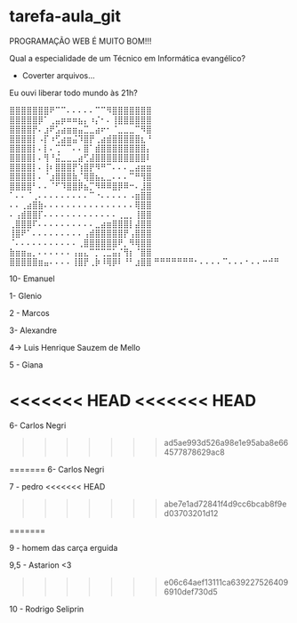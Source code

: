 # tarefa-aula_git

PROGRAMAÇÃO WEB É MUITO BOM!!!

Qual a especialidade de um Técnico em Informática evangélico?
- Coverter arquivos...

Eu ouvi liberar todo mundo às 21h?

⣿⣿⣿⣿⣿⣿⣿⠟⠉⠉⠄⠄⠄⠄⠄⠉⠉⠻⣿⣿⣿⣿⣿⣿⣿
⣿⣿⣿⣿⣿⡿⠁⢀⣤⡶⠶⠶⣦⡄⠰⡌⠂⠄⢸⣿⣿⣿⣿⣿⣿
⣿⣿⣿⣿⡟⠄⣰⠟⣡⣴⣶⣶⣤⣉⣀⣴⠖⠂⠈⣀⣀⣀⠉⠻⣿
⣿⣿⣿⣿⡇⠠⡏⠰⢋⣴⣶⣬⠹⣿⡟⢀⣴⣾⣿⣿⣿⣿⣿⣆⠘
⣿⣿⣿⣿⡇⠄⡇⠄⢉⠉⠉⠄⠄⣿⠁⣾⣿⣿⣿⣿⣿⣿⣿⣿⡄
⣿⣿⣿⣿⡇⠄⢻⠘⣬⣀⣀⣀⣴⢋⣼⣿⣿⣿⣿⣿⣿⣿⣿⣿⠇
⣿⣿⣿⣿⡇⠄⢸⠆⣿⣿⣿⡟⢱⣿⡟⠻⠛⠉⠄⠄⠄⣀⣴⣶⣶
⣿⣿⣿⣿⡇⠄⠈⣰⣿⣿⣿⣷⡈⢿⣿⣦⣄⣀⠄⠄⠄⠉⠛⢻⣿
⣿⣿⣿⣿⠃⠄⠄⠈⠋⠹⣿⣿⡿⣦⡉⠻⠿⠿⣿⡿⠿⠒⠄⣸⣿
⠁⠄⠄⠈⢀⠄⠄⠄⠄⠄⠄⠄⠄⠄⠉⠐⠄⠄⠄⠄⠄⠠⣶⣿⣿
⠄⠄⢀⣴⣿⣷⠄⠄⠄⠄⠄⠄⠄⠄⠄⠄⠄⠄⠄⠄⠄⠄⢿⣿⣿
⠄⢠⣾⣿⣿⡏⠄⠄⠄⠄⠄⠄⠄⠄⠄⠄⠄⠄⠄⢀⣀⡀⢸⣿⣿
⢀⣿⣿⣿⠏⠄⠄⠄⠄⠄⠄⠄⠄⠄⠄⣀⣴⣶⣿⣿⣿⡇⣼⣿⣿
⢸⣿⠟⠁⠄⠄⠄⠄⠄⠄⠄⠄⠄⢠⣾⣿⣿⣿⣿⣿⡟⢠⣿⣿⣿
⠈⠄⠄⠄⠄⠄⠄⠄⠄⠄⠄⠄⢀⣿⣿⣿⣿⣿⣿⠟⡀⠻⢿⣿⣿
⣷⣶⣶⣤⡀⠄⠄⠄⠄⠄⠄⢠⣤⣄⠉⡉⢉⣉⣥⡌⢻⡆⠈⣿⣿
⣿⣿⣿⣿⣿⣶⣤⠄⠄⠄⠄⢸⣿⡟⢀⡷⠸⢿⡿⠇⠘⠃⣰⣿⣿
⠛⠛⠛⠛⠛⠛⠛⠂⠄⠄⠄⠄⠉⠄⠄⠄⠂⠄⠄⠒⠚⠛

10- Emanuel

1- Glenio

2 - Marcos

3- Alexandre

4-> Luis Henrique Sauzem de Mello

5 - Giana

<<<<<<< HEAD
<<<<<<< HEAD
=======
6- Carlos Negri
>>>>>>> ad5ae993d526a98e1e95aba8e664577878629ac8

=======
6- Carlos Negri

7 - pedro
<<<<<<< HEAD
>>>>>>> abe7e1ad72841f4d9cc6bcab8f9ed03703201d12

=======

9 - homem das carça erguida

9,5 - Astarion <3
>>>>>>> e06c64aef13111ca6392275264096910def730d5

10 - Rodrigo Seliprin